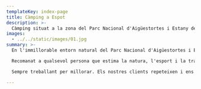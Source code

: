 ```yaml
---
templateKey: index-page
title: Càmping a Espot
description: >-
  Càmping situat a la zona del Parc Nacional d'Aigüestortes i Estany de Sant Maurici, l'enclavament ideal per relaxar-se i gaudir de privilegiats paisatges. Oferim àmplies parcel·les amb gespa i ombra, aixícom còmodes i espaiosos bungalows
images:
  - ../../static/images/01.jpg
summary: >-
  En l'immillorable entorn natural del Parc Nacional d'Aigüestortes i Estany de Sant Maurici, al nord del Pallars Sobirà, l'enclavament ideal per relaxar-se i gaudir de privilegiats paisatges, el Càmping la Mola, un càmping petit i familiar, els ofereix àmplies parcel·les amb gespa i ombra, espaiosos i confortables bungalous i acollidors gaials (petits allotjaments familiars), un lloc perfecte per a gaudir de les  vacances al Pirineu de Lleida.

  Recomanat a qualsevol persona que estima la natura, l'esport i la tranquil·litat.

  Sempre treballant per millorar. Els nostres clients repeteixen i ens recomanen.

---
```

